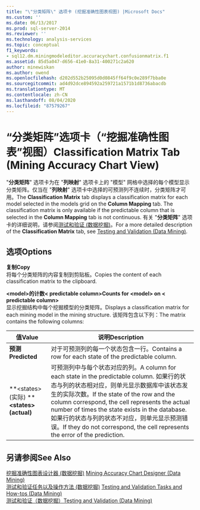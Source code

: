 ```yaml
---
title: "\"分类矩阵\" 选项卡 (挖掘准确性图表视图) |Microsoft Docs"
ms.custom: ''
ms.date: 06/13/2017
ms.prod: sql-server-2014
ms.reviewer: ''
ms.technology: analysis-services
ms.topic: conceptual
f1_keywords:
- sql12.dm.miningmodeleditor.accuracychart.confusionmatrix.f1
ms.assetid: 85d5a047-d656-41e0-8a31-400271c2a620
author: minewiskan
ms.author: owend
ms.openlocfilehash: d202d552b25095d0d0845ff64f9c0e289f7bba0e
ms.sourcegitcommit: ad4d92dce894592a259721a1571b1d8736abacdb
ms.translationtype: MT
ms.contentlocale: zh-CN
ms.lasthandoff: 08/04/2020
ms.locfileid: "87579267"
---
```

# <a name="classification-matrix-tab-mining-accuracy-chart-view"></a><span data-ttu-id="3f116-102">“分类矩阵”选项卡（“挖掘准确性图表”视图）</span><span class="sxs-lookup"><span data-stu-id="3f116-102">Classification Matrix Tab (Mining Accuracy Chart View)</span></span>
  <span data-ttu-id="3f116-103">"**分类矩阵**" 选项卡为在 "**列映射**" 选项卡上的 "模型" 网格中选择的每个模型显示分类矩阵。仅当在 "**列映射**" 选项卡中选择的可预测列不连续时，分类矩阵才可用。</span><span class="sxs-lookup"><span data-stu-id="3f116-103">The **Classification Matrix** tab displays a classification matrix for each model selected in the models grid on the **Column Mapping** tab. The classification matrix is only available if the predictable column that is selected in the **Column Mapping** tab is not continuous.</span></span> <span data-ttu-id="3f116-104">有关 "**分类矩阵**" 选项卡的详细说明，请参阅[测试和验证 &#40;数据挖掘&#41;](data-mining/testing-and-validation-data-mining.md)。</span><span class="sxs-lookup"><span data-stu-id="3f116-104">For a more detailed description of the **Classification Matrix** tab, see [Testing and Validation &#40;Data Mining&#41;](data-mining/testing-and-validation-data-mining.md).</span></span>  
  
## <a name="options"></a><span data-ttu-id="3f116-105">选项</span><span class="sxs-lookup"><span data-stu-id="3f116-105">Options</span></span>  
 <span data-ttu-id="3f116-106">**复制**</span><span class="sxs-lookup"><span data-stu-id="3f116-106">**Copy**</span></span>  
 <span data-ttu-id="3f116-107">将每个分类矩阵的内容复制到剪贴板。</span><span class="sxs-lookup"><span data-stu-id="3f116-107">Copies the content of each classification matrix to the clipboard.</span></span>  
  
 <span data-ttu-id="3f116-108">**\<model>的计数\< predictable column>**</span><span class="sxs-lookup"><span data-stu-id="3f116-108">**Counts for \<model> on \< predictable column>**</span></span>  
 <span data-ttu-id="3f116-109">显示挖掘结构中每个挖掘模型的分类矩阵。</span><span class="sxs-lookup"><span data-stu-id="3f116-109">Displays a classification matrix for each mining model in the mining structure.</span></span> <span data-ttu-id="3f116-110">该矩阵包含以下列：</span><span class="sxs-lookup"><span data-stu-id="3f116-110">The matrix contains the following columns:</span></span>  
  
|<span data-ttu-id="3f116-111">值</span><span class="sxs-lookup"><span data-stu-id="3f116-111">Value</span></span>|<span data-ttu-id="3f116-112">说明</span><span class="sxs-lookup"><span data-stu-id="3f116-112">Description</span></span>|  
|-----------|-----------------|  
|<span data-ttu-id="3f116-113">**预测**</span><span class="sxs-lookup"><span data-stu-id="3f116-113">**Predicted**</span></span>|<span data-ttu-id="3f116-114">对于可预测列的每一个状态包含一行。</span><span class="sxs-lookup"><span data-stu-id="3f116-114">Contains a row for each state of the predictable column.</span></span>|  
|<span data-ttu-id="3f116-115">\*\*\<states> (实际) \*\*</span><span class="sxs-lookup"><span data-stu-id="3f116-115">**\<states> (actual)**</span></span>|<span data-ttu-id="3f116-116">可预测列中与每个状态对应的列。</span><span class="sxs-lookup"><span data-stu-id="3f116-116">A column for each state in the predictable column.</span></span> <span data-ttu-id="3f116-117">如果行的状态与列的状态相对应，则单元显示数据库中该状态发生的实际次数。</span><span class="sxs-lookup"><span data-stu-id="3f116-117">If the state of the row and the column correspond, the cell represents the actual number of times the state exists in the database.</span></span> <span data-ttu-id="3f116-118">如果行的状态与列的状态不对应，则单元显示预测错误。</span><span class="sxs-lookup"><span data-stu-id="3f116-118">If they do not correspond, the cell represents the error of the prediction.</span></span>|  
  
## <a name="see-also"></a><span data-ttu-id="3f116-119">另请参阅</span><span class="sxs-lookup"><span data-stu-id="3f116-119">See Also</span></span>  
 <span data-ttu-id="3f116-120">[挖掘准确性图表设计器 &#40;数据挖掘&#41;](mining-accuracy-chart-designer-data-mining.md) </span><span class="sxs-lookup"><span data-stu-id="3f116-120">[Mining Accuracy Chart Designer &#40;Data Mining&#41;](mining-accuracy-chart-designer-data-mining.md) </span></span>  
 <span data-ttu-id="3f116-121">[测试和验证任务以及操作方法 &#40;数据挖掘&#41;](data-mining/testing-and-validation-tasks-and-how-tos-data-mining.md) </span><span class="sxs-lookup"><span data-stu-id="3f116-121">[Testing and Validation Tasks and How-tos &#40;Data Mining&#41;](data-mining/testing-and-validation-tasks-and-how-tos-data-mining.md) </span></span>  
 [<span data-ttu-id="3f116-122">测试和验证（数据挖掘）</span><span class="sxs-lookup"><span data-stu-id="3f116-122">Testing and Validation &#40;Data Mining&#41;</span></span>](data-mining/testing-and-validation-data-mining.md)  
  
  

